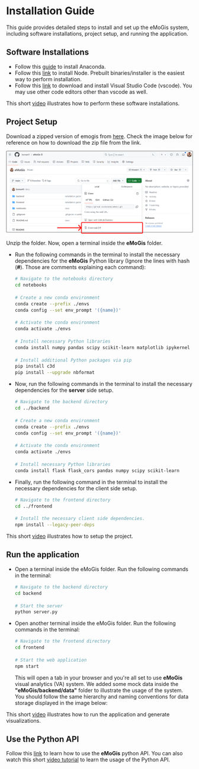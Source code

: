 # Installation Guide

This guide provides detailed steps to install and set up the eMoGis system, including software installations, project setup, and running the application.

## Software Installations

- Follow this [guide](https://docs.anaconda.com/free/anaconda/install/index.html) to install Anaconda.
- Follow this [link](https://nodejs.org/en/download/) to install Node. Prebuilt binaries/installer is the easiest way to perform installation.
- Follow this [link](https://code.visualstudio.com/download) to download and install Visual Studio Code (vscode). You may use other code editors other than vscode as well.

This short [video]() illustrates how to perform these software installations.

## Project Setup

Download a zipped version of emogis from [here](https://github.com/komar41/eMoGis). Check the image below for reference on how to download the zip file from the link.

<img src="download.png" width="800">

Unzip the folder. Now, open a terminal inside the **eMoGis** folder.

- Run the following commands in the terminal to install the necessary dependencies for the **eMoGis** Python library (Ignore the lines with hash (**#**). Those are comments explaining each command):

  ```bash
  # Navigate to the notebooks directory
  cd notebooks

  # Create a new conda environment
  conda create --prefix ./envs
  conda config --set env_prompt '({name})'

  # Activate the conda environment
  conda activate ./envs

  # Install necessary Python libraries
  conda install numpy pandas scipy scikit-learn matplotlib ipykernel fuzzywuzzy plotly

  # Install additional Python packages via pip
  pip install c3d
  pip install --upgrade nbformat
  ```

- Now, run the following commands in the terminal to install the necessary dependencies for the **server** side setup.

  ```bash
  # Navigate to the backend directory
  cd ../backend

  # Create a new conda environment
  conda create --prefix ./envs
  conda config --set env_prompt '({name})'

  # Activate the conda environment
  conda activate ./envs

  # Install necessary Python libraries
  conda install flask flask_cors pandas numpy scipy scikit-learn
  ```

- Finally, run the following command in the terminal to install the necessary dependencies for the client side setup.

  ```bash
  # Navigate to the frontend directory
  cd ../frontend

  # Install the necessary client side dependencies.
  npm install --legacy-peer-deps
  ```

This short [video]() illustrates how to setup the project.

## Run the application

- Open a terminal inside the eMoGis folder. Run the following commands in the terminal:

  ```bash
  # Navigate to the backend directory
  cd backend

  # Start the server
  python server.py
  ```

- Open another terminal inside the eMoGis folder. Run the following commands in the terminal:

  ```bash
  # Navigate to the frontend directory
  cd frontend

  # Start the web application
  npm start
  ```

  This will open a tab in your browser and you're all set to use **eMoGis** visual analytics (VA) system. We added some mock data inside the **"eMoGis/backend/data"** folder to illustrate the usage of the system. You should follow the same hierarchy and naming conventions for data storage displayed in the image below:

This short [video]() illustrates how to run the application and generate visualizations.

## Use the Python API

Follow this [link](https://github.com/komar41/eMoGis/blob/main/notebooks/README.md) to learn how to use the **eMoGis** python API. You can also watch this short [video tutorial]() to learn the usage of the Python API.
